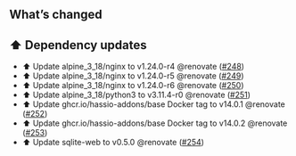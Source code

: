 ## What’s changed

## ⬆️ Dependency updates

- ⬆️ Update alpine_3_18/nginx to v1.24.0-r4 @renovate ([#248](https://github.com/hassio-addons/addon-sqlite-web/pull/248))
- ⬆️ Update alpine_3_18/nginx to v1.24.0-r5 @renovate ([#249](https://github.com/hassio-addons/addon-sqlite-web/pull/249))
- ⬆️ Update alpine_3_18/nginx to v1.24.0-r6 @renovate ([#250](https://github.com/hassio-addons/addon-sqlite-web/pull/250))
- ⬆️ Update alpine_3_18/python3 to v3.11.4-r0 @renovate ([#251](https://github.com/hassio-addons/addon-sqlite-web/pull/251))
- ⬆️ Update ghcr.io/hassio-addons/base Docker tag to v14.0.1 @renovate ([#252](https://github.com/hassio-addons/addon-sqlite-web/pull/252))
- ⬆️ Update ghcr.io/hassio-addons/base Docker tag to v14.0.2 @renovate ([#253](https://github.com/hassio-addons/addon-sqlite-web/pull/253))
- ⬆️ Update sqlite-web to v0.5.0 @renovate ([#254](https://github.com/hassio-addons/addon-sqlite-web/pull/254))
